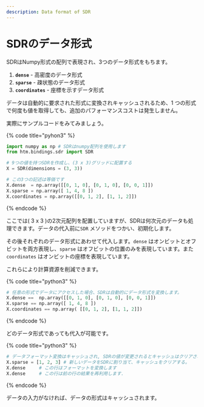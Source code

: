 ```yaml
---
description: Data format of SDR
---
```


# SDRのデータ形式

SDRはNumpy形式の配列で表現され、3つのデータ形式をもちます。

1. **`dense`** - 高密度のデータ形式
2. **`sparse`** - 疎状態のデータ形式
3. **`coordinates`** - 座標を示すデータ形式

データは自動的に要求された形式に変換されキャッシュされるため、1 つの形式で何度も値を取得しても、追加のパフォーマンスコストは発生しません。

実際にサンプルコードをみてみましょう。

{% code title="pyhon3" %}
```python
import numpy as np # SDRはnumpy配列を使用します
from htm.bindings.sdr import SDR

# 9つの値を持つSDRを作成し、(3 x 3)グリッドに配置する
X = SDR(dimensions = (3, 3))

# この3つの記述は等価です
X.dense  = np.array([[0, 1, 0], [0, 1, 0], [0, 0, 1]])
X.sparse = np.array([ 1, 4, 8 ])
X.coordinates = np.array([[0, 1, 2], [1, 1, 2]])
```
{% endcode %}

ここでは\( 3 x 3 \)の2次元配列を配置していますが、SDRは何次元のデータも処理できます。データの代入前に`SDR` メソッドをつかい、初期化します。

その後それぞれのデータ形式にあわせて代入します。`dense` はオンビットとオフビットを両方表現し、`sparse` はオフビットの位置のみを表現しています。また `coordinates` はオンビットの座標を表現しています。

これらにより計算資源を削減できます。

{% code title="python3" %}
```python
# 任意の形式でデータにアクセスした場合、SDRは自動的にデータ形式を変換します。
X.dense ==  np.array([[0, 1, 0], [0, 1, 0], [0, 0, 1]])
X.sparse == np.array([ 1, 4, 8 ])
X.coordinates == np.array( [[0, 1, 2], [1, 1, 2]])
```
{% endcode %}

どのデータ形式であっても代入が可能です。

{% code title="python3" %}
```python
# データフォーマット変換はキャッシュされ, SDRの値が変更されるとキャッシュはクリアされます.
X.sparse = [1, 2, 3] # 新しいデータをSDRに割り当て、キャッシュをクリアする。
X.dense     # この行はフォーマットを変換します
X.dense     # この行は前の行の結果を再利用します.
```
{% endcode %}

データの入力がなければ、データの形式はキャッシュされます。

